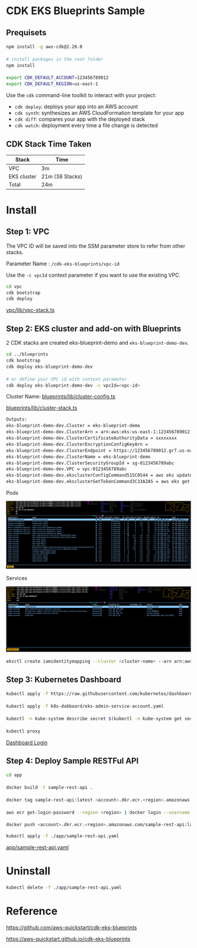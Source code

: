 # CDK EKS Blueprints Sample

## Prequisets

```bash
npm install -g aws-cdk@2.20.0

# install packages in the root folder
npm install

export CDK_DEFAULT_ACCOUNT=123456789012
export CDK_DEFAULT_REGION=us-east-1
```

Use the `cdk` command-line toolkit to interact with your project:

 * `cdk deploy`: deploys your app into an AWS account
 * `cdk synth`: synthesizes an AWS CloudFormation template for your app
 * `cdk diff`: compares your app with the deployed stack
 * `cdk watch`: deployment every time a file change is detected

## CDK Stack Time Taken

| Stack                         | Time    |
|-------------------------------|---------|
| VPC                           | 3m      |
| EKS cluster                   | 21m  (38 Stacks)   |
| Total                         | 24m     | 

# Install

## Step 1: VPC

The VPC ID will be saved into the SSM parameter store to refer from other stacks.

Parameter Name : `/cdk-eks-blueprints/vpc-id`

Use the `-c vpcId` context parameter if you want to use the existing VPC.

```bash
cd vpc
cdk bootstrap
cdk deploy
```

[vpc/lib/vpc-stack.ts](./vpc/lib/vpc-stack.ts)

## Step 2: EKS cluster and add-on with Blueprints

2 CDK stacks are created eks-blueprint-demo and `eks-blueprint-demo-dev`.

```bash
cd ../blueprints
cdk bootstrap
cdk deploy eks-blueprint-demo-dev

# or define your VPC id with context parameter
cdk deploy eks-blueprint-demo-dev -c vpcId=<vpc-id>
```

Cluster Name: [blueprints/lib/cluster-config.ts](./blueprints/lib/cluster-config.ts)

[blueprints/lib/cluster-stack.ts](./blueprints/lib/cluster-stack.ts)

```bash
Outputs:
eks-blueprint-demo-dev.Cluster = eks-blueprint-demo
eks-blueprint-demo-dev.ClusterArn = arn:aws:eks:us-east-1:123456789012:cluster/eks-blueprint-demo
eks-blueprint-demo-dev.ClusterCertificateAuthorityData = xxxxxxxx
eks-blueprint-demo-dev.ClusterEncryptionConfigKeyArn = 
eks-blueprint-demo-dev.ClusterEndpoint = https://123456789012.gr7.us-east-1.eks.amazonaws.com
eks-blueprint-demo-dev.ClusterName = eks-blueprint-demo
eks-blueprint-demo-dev.ClusterSecurityGroupId = sg-0123456789abc
eks-blueprint-demo-dev.VPC = vpc-0123456789abc
eks-blueprint-demo-dev.eksclusterConfigCommand515C0544 = aws eks update-kubeconfig --name eks-blueprint-demo --region us-east-1 --role-arn arn:aws:iam::123456789012:role/eks-blueprint-demo-dev-iamrole10180D71-D83FQPH1BRW3
eks-blueprint-demo-dev.eksclusterGetTokenCommand3C33A2A5 = aws eks get-token --cluster-name eks-blueprint-demo --region us-east-1 --role-arn arn:aws:iam::123456789012:role/eks-blueprint-demo-dev-iamrole10180D71-D83FQPH1BRW3
```

Pods

![K9s Pod](./screenshots/pod.png?raw=true)

Services

![K9s Service](./screenshots/service.png?raw=true)

```bash
eksctl create iamidentitymapping --cluster <cluster-name> --arn arn:aws:iam::<account-id>:role/<role-name> --group system:masters --username admin --region us-east-1
```

## Step 3: Kubernetes Dashboard

```bash
kubectl apply -f https://raw.githubusercontent.com/kubernetes/dashboard/v2.5.1/aio/deploy/recommended.yaml

kubectl apply -f k8s-dabboard/eks-admin-service-account.yaml

kubectl -n kube-system describe secret $(kubectl -n kube-system get secret | grep eks-admin | awk '{print $1}')

kubectl proxy
```

[Dashboard Login](http://localhost:8001/api/v1/namespaces/kubernetes-dashboard/services/https:kubernetes-dashboard:/proxy/#/login)

## Step 4: Deploy Sample RESTFul API

```bash
cd app

docker build -t sample-rest-api .

docker tag sample-rest-api:latest <account>.dkr.ecr.<region>.amazonaws.com/sample-rest-api:latest

aws ecr get-login-password --region <region> | docker login --username AWS --password-stdin <account>.dkr.ecr.<region>.amazonaws.com

docker push <account>.dkr.ecr.<region>.amazonaws.com/sample-rest-api:latest

```

```bash
kubectl apply -f ./app/sample-rest-api.yaml
```

[app/sample-rest-api.yaml](./app/sample-rest-api.yaml)

# Uninstall

```bash
kubectl delete -f ./app/sample-rest-api.yaml
```

# Reference

https://github.com/aws-quickstart/cdk-eks-blueprints

https://aws-quickstart.github.io/cdk-eks-blueprints
